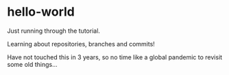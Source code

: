 # hello-world

Just running through the tutorial.

Learning about repositories, branches and commits!

Have not touched this in 3 years, so no time like a global pandemic to revisit some old things...
